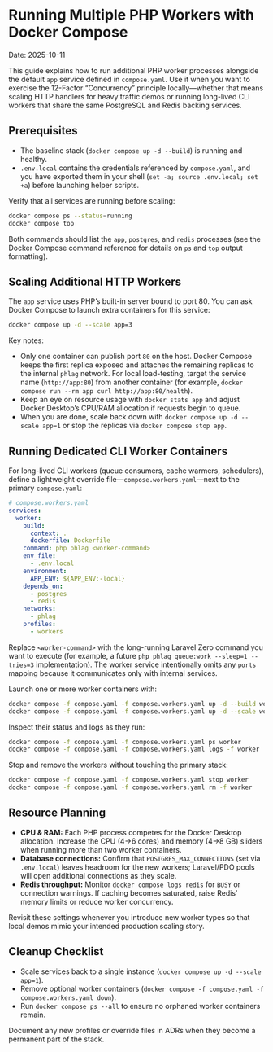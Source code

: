 # Running Multiple PHP Workers with Docker Compose

Date: 2025-10-11

This guide explains how to run additional PHP worker processes alongside the default `app` service defined in `compose.yaml`. Use it when you want to exercise the 12-Factor “Concurrency” principle locally—whether that means scaling HTTP handlers for heavy traffic demos or running long-lived CLI workers that share the same PostgreSQL and Redis backing services.

## Prerequisites

- The baseline stack (`docker compose up -d --build`) is running and healthy.
- `.env.local` contains the credentials referenced by `compose.yaml`, and you have exported them in your shell (`set -a; source .env.local; set +a`) before launching helper scripts.

Verify that all services are running before scaling:

```bash
docker compose ps --status=running
docker compose top
```

Both commands should list the `app`, `postgres`, and `redis` processes (see the Docker Compose command reference for details on `ps` and `top` output formatting).

## Scaling Additional HTTP Workers

The `app` service uses PHP’s built-in server bound to port 80. You can ask Docker Compose to launch extra containers for this service:

```bash
docker compose up -d --scale app=3
```

Key notes:

- Only one container can publish port `80` on the host. Docker Compose keeps the first replica exposed and attaches the remaining replicas to the internal `phlag` network. For local load-testing, target the service name (`http://app:80`) from another container (for example, `docker compose run --rm app curl http://app:80/health`).
- Keep an eye on resource usage with `docker stats app` and adjust Docker Desktop’s CPU/RAM allocation if requests begin to queue.
- When you are done, scale back down with `docker compose up -d --scale app=1` or stop the replicas via `docker compose stop app`.

## Running Dedicated CLI Worker Containers

For long-lived CLI workers (queue consumers, cache warmers, schedulers), define a lightweight override file—`compose.workers.yaml`—next to the primary `compose.yaml`:

```yaml
# compose.workers.yaml
services:
  worker:
    build:
      context: .
      dockerfile: Dockerfile
    command: php phlag <worker-command>
    env_file:
      - .env.local
    environment:
      APP_ENV: ${APP_ENV:-local}
    depends_on:
      - postgres
      - redis
    networks:
      - phlag
    profiles:
      - workers
```

Replace `<worker-command>` with the long-running Laravel Zero command you want to execute (for example, a future `php phlag queue:work --sleep=1 --tries=3` implementation). The worker service intentionally omits any `ports` mapping because it communicates only with internal services.

Launch one or more worker containers with:

```bash
docker compose -f compose.yaml -f compose.workers.yaml up -d --build worker
docker compose -f compose.yaml -f compose.workers.yaml up -d --scale worker=3
```

Inspect their status and logs as they run:

```bash
docker compose -f compose.yaml -f compose.workers.yaml ps worker
docker compose -f compose.yaml -f compose.workers.yaml logs -f worker
```

Stop and remove the workers without touching the primary stack:

```bash
docker compose -f compose.yaml -f compose.workers.yaml stop worker
docker compose -f compose.yaml -f compose.workers.yaml rm -f worker
```

## Resource Planning

- **CPU & RAM:** Each PHP process competes for the Docker Desktop allocation. Increase the CPU (4→6 cores) and memory (4→8 GB) sliders when running more than two worker containers.
- **Database connections:** Confirm that `POSTGRES_MAX_CONNECTIONS` (set via `.env.local`) leaves headroom for the new workers; Laravel/PDO pools will open additional connections as they scale.
- **Redis throughput:** Monitor `docker compose logs redis` for `BUSY` or connection warnings. If caching becomes saturated, raise Redis’ memory limits or reduce worker concurrency.

Revisit these settings whenever you introduce new worker types so that local demos mimic your intended production scaling story.

## Cleanup Checklist

- Scale services back to a single instance (`docker compose up -d --scale app=1`).
- Remove optional worker containers (`docker compose -f compose.yaml -f compose.workers.yaml down`).
- Run `docker compose ps --all` to ensure no orphaned worker containers remain.

Document any new profiles or override files in ADRs when they become a permanent part of the stack.
